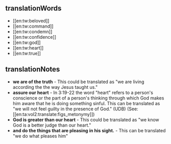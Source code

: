 ## translationWords

* [[en:tw:beloved]]
* [[en:tw:command]]
* [[en:tw:condemn]]
* [[en:tw:confidence]]
* [[en:tw:god]]
* [[en:tw:heart]]
* [[en:tw:true]]

## translationNotes

* **we are of the truth** - This could be translated as "we are living according the the way Jesus taught us."
* **assure our heart** - In 3:19-22 the word "heart" refers to a person's conscience or the part of a person's thinking through which God makes him aware that he is doing something sinful. This can be translated as "we will not feel guilty in the presence of God." (UDB) (See: [[en:ta:vol2:translate:figs_metonymy]])
* **God is greater than our heart** - This could be translated as "we know God is a better judge than our heart."
* **and do the things that are pleasing in his sight.** - This can be translated "we do what pleases him"
